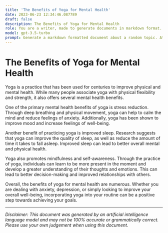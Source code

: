 ```yaml
---
title: 'The Benefits of Yoga for Mental Health'
date: 2023-06-23 12:34:46.087789
draft: false
description: The Benefits of Yoga for Mental Health
role: You are a writer, made to generate documents in markdown format. It is very important that all of the documents you generate are in valid markdown format.
model: gpt-3.5-turbo
prompt: Generate a markdown formatted document about a random topic. At the bottom, include a disclaimer explaining that the document was generated by you. The first line of the document should be the title. Make sure that the entire document is in proper markdown format, using a mix of various tags to make the document visually appealing.
---
```


# The Benefits of Yoga for Mental Health

Yoga is a practice that has been used for centuries to improve physical and mental health. While many people associate yoga with physical flexibility and strength, it also offers several mental health benefits.

One of the primary mental health benefits of yoga is stress reduction. Through deep breathing and physical movement, yoga can help to calm the mind and reduce feelings of anxiety. Additionally, yoga has been shown to improve mood and increase feelings of well-being.

Another benefit of practicing yoga is improved sleep. Research suggests that yoga can improve the quality of sleep, as well as reduce the amount of time it takes to fall asleep. Improved sleep can lead to better overall mental and physical health.

Yoga also promotes mindfulness and self-awareness. Through the practice of yoga, individuals can learn to be more present in the moment and develop a greater understanding of their thoughts and emotions. This can lead to better decision-making and improved relationships with others.

Overall, the benefits of yoga for mental health are numerous. Whether you are dealing with anxiety, depression, or simply looking to improve your overall well-being, incorporating yoga into your routine can be a positive step towards achieving your goals.

---

*Disclaimer: This document was generated by an artificial intelligence language model and may not be 100% accurate or grammatically correct. Please use your own judgement when using this document.*